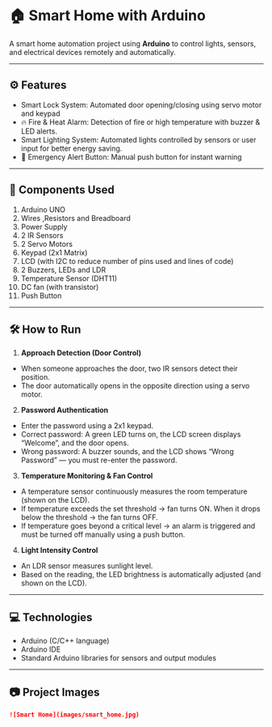 # 🏠 Smart Home with Arduino

A smart home automation project using **Arduino** to control lights, sensors, and electrical devices remotely and automatically.

---

## ⚙️ Features

- Smart Lock System:
   Automated door opening/closing using servo
   motor and keypad
- 🔥 Fire & Heat Alarm:
  Detection of fire or high temperature with
   buzzer & LED alerts.
- Smart Lighting System:
   Automated lights controlled by sensors or 
  user input for better energy saving.
- 🚨 Emergency Alert Button:
   Manual push button for instant warning
   
---

## 🧩 Components Used
1. Arduino UNO
2. Wires ,Resistors and Breadboard
3. Power Supply
4. 2 IR Sensors
5. 2 Servo Motors
6. Keypad (2x1 Matrix)
7. LCD (with I2C to reduce number of pins used and lines of code)
8. 2 Buzzers, LEDs and LDR
9.  Temperature Sensor (DHT11)
10. DC fan (with transistor)
11. Push Button
 

---

## 🛠️ How to Run

1) **Approach Detection (Door Control)**
- When someone approaches the door, two IR sensors detect their position.
- The door automatically opens in the opposite direction using a servo motor.
2) **Password Authentication**
- Enter the password using a 2x1 keypad.
- Correct password: A green LED turns on, the LCD screen displays “Welcome”, and the door opens.
- Wrong password: A buzzer sounds, and the LCD shows “Wrong Password” — you must re-enter the password.
3) **Temperature Monitoring & Fan Control**
- A temperature sensor continuously measures the room temperature (shown on the LCD).
- If temperature exceeds the set threshold → fan turns ON.
When it drops below the threshold → the fan turns OFF.
- If temperature goes beyond a critical level → an alarm is triggered and must be turned off manually using a push button.



4) **Light Intensity Control**
- An LDR sensor measures sunlight level.
- Based on the reading, the LED brightness is automatically adjusted (and shown on the LCD).
---

## 💻 Technologies

- Arduino (C/C++ language)
- Arduino IDE
- Standard Arduino libraries for sensors and output modules


---

## 📷 Project Images

```markdown
![Smart Home](images/smart_home.jpg)
